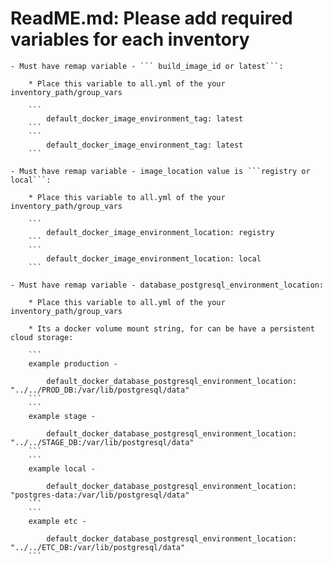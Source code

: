 # ReadME.md: Please add required variables for each inventory

    - Must have remap variable - ``` build_image_id or latest```:

        * Place this variable to all.yml of the your inventory_path/group_vars

        ```
            default_docker_image_environment_tag: latest
        ```
        ```
            default_docker_image_environment_tag: latest
        ```

    - Must have remap variable - image_location value is ```registry or local```:

        * Place this variable to all.yml of the your inventory_path/group_vars

        ```
            default_docker_image_environment_location: registry
        ```
        ```
            default_docker_image_environment_location: local
        ```

    - Must have remap variable - database_postgresql_environment_location:

        * Place this variable to all.yml of the your inventory_path/group_vars

        * Its a docker volume mount string, for can be have a persistent cloud storage:

        ```
        example production -

            default_docker_database_postgresql_environment_location: "../../PROD_DB:/var/lib/postgresql/data"
        ```
        ```
        example stage -

            default_docker_database_postgresql_environment_location: "../../STAGE_DB:/var/lib/postgresql/data"
        ```
        ```
        example local -

            default_docker_database_postgresql_environment_location: "postgres-data:/var/lib/postgresql/data"
        ```
        ```
        example etc -

            default_docker_database_postgresql_environment_location: "../../ETC_DB:/var/lib/postgresql/data"
        ```
